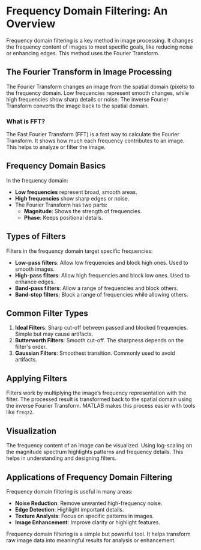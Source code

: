 # Frequency Domain Filtering: An Overview

Frequency domain filtering is a key method in image processing. It changes the frequency content of images to meet specific goals, like reducing noise or enhancing edges. This method uses the Fourier Transform.

## The Fourier Transform in Image Processing

The Fourier Transform changes an image from the spatial domain (pixels) to the frequency domain. Low frequencies represent smooth changes, while high frequencies show sharp details or noise. The inverse Fourier Transform converts the image back to the spatial domain.

### What is FFT?

The Fast Fourier Transform (FFT) is a fast way to calculate the Fourier Transform. It shows how much each frequency contributes to an image. This helps to analyze or filter the image.

## Frequency Domain Basics

In the frequency domain:
- **Low frequencies** represent broad, smooth areas.
- **High frequencies** show sharp edges or noise.
- The Fourier Transform has two parts:
  - **Magnitude**: Shows the strength of frequencies.
  - **Phase**: Keeps positional details.

## Types of Filters

Filters in the frequency domain target specific frequencies:
- **Low-pass filters**: Allow low frequencies and block high ones. Used to smooth images.
- **High-pass filters**: Allow high frequencies and block low ones. Used to enhance edges.
- **Band-pass filters**: Allow a range of frequencies and block others.
- **Band-stop filters**: Block a range of frequencies while allowing others.

## Common Filter Types

1. **Ideal Filters**: Sharp cut-off between passed and blocked frequencies. Simple but may cause artifacts.
2. **Butterworth Filters**: Smooth cut-off. The sharpness depends on the filter's order.
3. **Gaussian Filters**: Smoothest transition. Commonly used to avoid artifacts.

## Applying Filters

Filters work by multiplying the image’s frequency representation with the filter. The processed result is transformed back to the spatial domain using the inverse Fourier Transform. MATLAB makes this process easier with tools like `freqz2`.

## Visualization

The frequency content of an image can be visualized. Using log-scaling on the magnitude spectrum highlights patterns and frequency details. This helps in understanding and designing filters.

## Applications of Frequency Domain Filtering

Frequency domain filtering is useful in many areas:
- **Noise Reduction**: Remove unwanted high-frequency noise.
- **Edge Detection**: Highlight important details.
- **Texture Analysis**: Focus on specific patterns in images.
- **Image Enhancement**: Improve clarity or highlight features.

Frequency domain filtering is a simple but powerful tool. It helps transform raw image data into meaningful results for analysis or enhancement.
